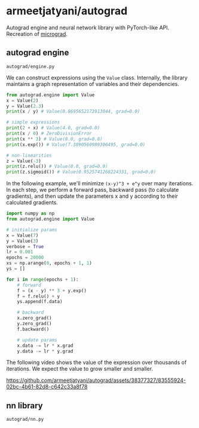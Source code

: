 # armeetjatyani/autograd

Autograd engine and neural network library with PyTorch-like API. Recreation of [micrograd](https://github.com/karpathy/micrograd).

## autograd engine

`autograd/engine.py`

We can construct expressions using the `Value` class. Internally, the library maintains a graph representation of variables and their dependencies.

```python
from autograd.engine import Value
x = Value(2)
y = Value(2.3)
print(x / y) # Value(0.8695652173913044, grad=0.0)

# simple expressions
print(2 + x) # Value(4.0, grad=0.0)
print(x / 0) # ZeroDivisionError
print(x ** 3) # Value(8.0, grad=0.0)
print(x.exp()) # Value(7.3890560989306495, grad=0.0)

# non-linearities
z = Value(-3)
print(z.relu()) # Value(0.0, grad=0.0)
print(z.sigmoid()) # Value(0.9525741268224331, grad=0.0)
```

In the following example, we'll minimize `(x-y)^3 + e^y` over many iterations. In each step, we perform a forward pass, backward pass (to calculate gradients), and then update the parameters x and y according to their calculated gradients.
```python
import numpy as np
from autograd.engine import Value

# initialize params
x = Value(7)
y = Value(3)
verbose = True
lr = 0.001
epochs = 20000
xs = np.arange(0, epochs + 1, 1)
ys = []

for i in range(epochs + 1):
    # forward
    f = (x - y) ** 3 + y.exp()
    f = f.relu() + y
    ys.append(f.data)

    # backward
    x.zero_grad()
    y.zero_grad()    
    f.backward()

    # update params
    x.data -= lr * x.grad
    y.data -= lr * y.grad
```
The following video shows the value of the expression over thousands of iterations. We expect the value to grow smaller and smaller.

https://github.com/armeetjatyani/autograd/assets/38377327/83555924-02bc-4b61-82d8-c642c33a8f78

## nn library

`autograd/nn.py`
